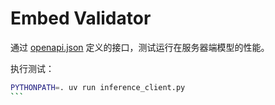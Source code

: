# Embed Validator

通过 [openapi.json](./openapi.json) 定义的接口，测试运行在服务器端模型的性能。

执行测试：

````bash
PYTHONPATH=. uv run inference_client.py
```
````
